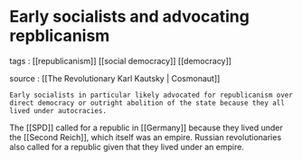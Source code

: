 # Early socialists and advocating repblicanism

tags
: [[republicanism]] [[social democracy]] [[democracy]]

source
: [[The Revolutionary Karl Kautsky | Cosmonaut]]
    
    Early socialists in particular likely advocated for republicanism over direct democracy or outright abolition of the state because they all lived under autocracies.

The [[SPD]] called for a republic in [[Germany]] because they lived under the [[Second Reich]], which itself was an empire. Russian revolutionaries also called for a republic given that they lived under an empire.
